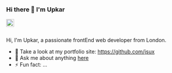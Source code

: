 ### Hi there 👋 I'm Upkar 

<a href="https://twitter.com/satanizr">
  <img align="left" alt="Upkar Singh | Twitter" width="21px" src="https://raw.githubusercontent.com/anuraghazra/anuraghazra/master/assets/twitter.svg" />
</a>

<br/>
<br/>
<!--
**jsux/jsux** is a ✨ _special_ ✨ repository because its `README.md` (this file) appears on your GitHub profile.-->

Hi, I'm Upkar, a passionate frontEnd web developer from London.

- :100: Take a look at my portfolio site: https://github.com/jsux
- 💬 Ask me about anything [here](https://github.com/jsux/jsux/issues)
- ⚡ Fun fact: ...

